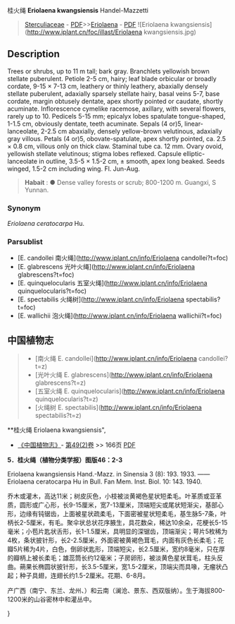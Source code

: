 桂火绳 **Eriolaena kwangsiensis** Handel-Mazzetti

> [Sterculiaceae](http://www.iplant.cn/info/Sterculiaceae?t=foc) - [PDF](http://www.iplant.cn/foc/pdf/Sterculiaceae.pdf)>>[Eriolaena](http://www.iplant.cn/info/Eriolaena?t=foc) - [PDF](http://www.iplant.cn/foc/pdf/Eriolaena.pdf)
![Eriolaena kwangsiensis](http://www.iplant.cn/foc/illast/Eriolaena kwangsiensis.jpg)

## Description

Trees or shrubs, up to 11 m tall; bark gray. Branchlets yellowish brown stellate puberulent. Petiole 2-5 cm, hairy; leaf blade orbicular or broadly cordate, 9-15 × 7-13 cm, leathery or thinly leathery, abaxially densely stellate puberulent, adaxially sparsely stellate hairy, basal veins 5-7, base cordate, margin obtusely dentate, apex shortly pointed or caudate, shortly acuminate. Inflorescence cymelike racemose, axillary, with several flowers, rarely up to 10. Pedicels 5-15 mm; epicalyx lobes spatulate tongue-shaped, 1-1.5 cm, obviously dentate, teeth acuminate. Sepals (4 or)5, linear-lanceolate, 2-2.5 cm abaxially, densely yellow-brown velutinous, adaxially gray villous. Petals (4 or)5, obovate-spatulate, apex shortly pointed, ca. 2.5 × 0.8 cm, villous only on thick claw. Staminal tube ca. 12 mm. Ovary ovoid, yellowish stellate velutinous; stigma lobes reflexed. Capsule elliptic-lanceolate in outline, 3.5-5 × 1.5-2 cm, ± smooth, apex long beaked. Seeds winged, 1.5-2 cm including wing. Fl. Jun-Aug.

> **Habait** : 
>●  Dense valley forests or scrub; 800-1200 m. Guangxi, S Yunnan.

### Synonym
*Eriolaena ceratocarpa* Hu.

### Parsublist

* [E.  candollei  南火绳](http://www.iplant.cn/info/Eriolaena candollei?t=foc)
* [E.  glabrescens  光叶火绳](http://www.iplant.cn/info/Eriolaena glabrescens?t=foc)
* [E.  quinquelocularis  五室火绳](http://www.iplant.cn/info/Eriolaena quinquelocularis?t=foc)
* [E.  spectabilis  火绳树](http://www.iplant.cn/info/Eriolaena spectabilis?t=foc)
* [E.  wallichii  泡火绳](http://www.iplant.cn/info/Eriolaena wallichii?t=foc)

## 中国植物志

> * [南火绳  E.  candollei](http://www.iplant.cn/info/Eriolaena candollei?t=z)
> * [光叶火绳  E.  glabrescens](http://www.iplant.cn/info/Eriolaena glabrescens?t=z)
> * [五室火绳  E.  quinquelocularis](http://www.iplant.cn/info/Eriolaena quinquelocularis?t=z)
> * [火绳树  E.  spectabilis](http://www.iplant.cn/info/Eriolaena spectabilis?t=z)

**桂火绳 Eriolaena kwangsiensis",

* [《中国植物志》](http://www.iplant.cn/frps)- [第49(2)卷](http://www.iplant.cn/frps/vol/49(2)) >> 166页 [PDF](http://www.iplant.cn/frps/pdf/49(2)/166.PDF)

**5．桂火绳（植物分类学报）图版46：2-3**

Eriolaena kwangsiensis Hand.-Mazz. in Sinensia 3 (8): 193. 1933. ——Eriolaena ceratocarpa Hu in Bull. Fan Mem. Inst. Biol. 10: 143. 1940.

乔木或灌木，高达11米；树皮灰色，小枝被淡黄褐色星状短柔毛。叶革质或亚革质，圆形或广心形，长9-15厘米，宽7-13厘米，顶端短尖或尾状短渐尖，基部心形，边缘有钝锯齿，上面被星状疏柔毛，下面密被星状短柔毛，基生脉5-7条，叶柄长2-5厘米，有毛。聚伞状总状花序腋生，具花数朵，稀达10余朵，花梗长5-15毫米；小苞片匙状舌形，长1-1.5厘米，具明显的深锯齿，顶端渐尖；萼片5枚稀为4枚，条状披针形，长2-2.5厘米，外面密被黄褐色茸毛，内面有灰色长柔毛；花瓣5片稀为4片，白色，倒卵状匙形，顶端短尖，长2.5厘米，宽约8毫米，只在厚的瓣柄上被长柔毛；雄蕊筒长约12毫米；子房卵形，被淡黄色星状茸毛，柱头反曲。蒴果长椭圆状披针形，长3.5-5厘米，宽1.5-2厘米，顶端尖而具喙，无瘤状凸起；种子具翅，连翅长约1.5-2厘米。花期、6-8月。

产广西（南宁、东兰、龙州、）和云南（澜沧、景东、西双版纳）。生于海拔800-1200米的山谷密林中和灌丛中。

}